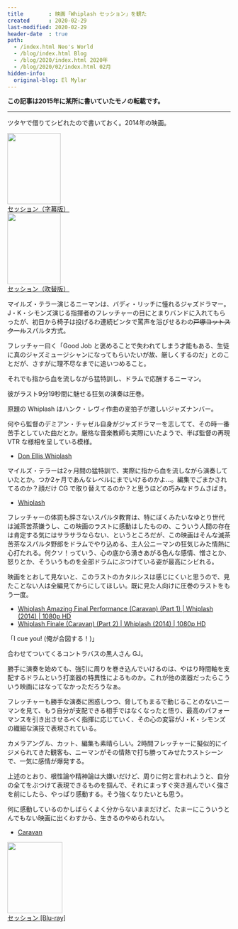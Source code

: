```yaml
---
title        : 映画「Whiplash セッション」を観た
created      : 2020-02-29
last-modified: 2020-02-29
header-date  : true
path:
  - /index.html Neo's World
  - /blog/index.html Blog
  - /blog/2020/index.html 2020年
  - /blog/2020/02/index.html 02月
hidden-info:
  original-blog: El Mylar
---
```


__この記事は2015年に某所に書いていたモノの転載です。__

---

ツタヤで借りてシビれたので書いておく。2014年の映画。

<div class="ad-amazon">
  <div class="ad-amazon-image">
    <a href="https://www.amazon.co.jp/dp/B016B9JV58?tag=neos21-22&amp;linkCode=osi&amp;th=1&amp;psc=1">
      <img src="https://m.media-amazon.com/images/I/41j8JZQKO3L._SL160_.jpg" width="120" height="160">
    </a>
  </div>
  <div class="ad-amazon-info">
    <div class="ad-amazon-title">
      <a href="https://www.amazon.co.jp/dp/B016B9JV58?tag=neos21-22&amp;linkCode=osi&amp;th=1&amp;psc=1">セッション（字幕版）</a>
    </div>
  </div>
</div>

<div class="ad-amazon">
  <div class="ad-amazon-image">
    <a href="https://www.amazon.co.jp/dp/B016B9JWT8?tag=neos21-22&amp;linkCode=osi&amp;th=1&amp;psc=1">
      <img src="https://m.media-amazon.com/images/I/41j8JZQKO3L._SL160_.jpg" width="120" height="160">
    </a>
  </div>
  <div class="ad-amazon-info">
    <div class="ad-amazon-title">
      <a href="https://www.amazon.co.jp/dp/B016B9JWT8?tag=neos21-22&amp;linkCode=osi&amp;th=1&amp;psc=1">セッション（吹替版）</a>
    </div>
  </div>
</div>

マイルズ・テラー演じるニーマンは、バディ・リッチに憧れるジャズドラマー。J・K・シモンズ演じる指揮者のフレッチャーの目にとまりバンドに入れてもらったが、初日から椅子は投げるわ連続ビンタで罵声を浴びせるわの~~戸塚ヨットスクール~~スパルタ方式。

フレッチャー曰く「Good Job と褒めることで失われてしまう才能もある、生徒に真のジャズミュージシャンになってもらいたいが故、厳しくするのだ」とのことだが、さすがに理不尽なまでに追いつめること。

それでも指から血を流しながら猛特訓し、ドラムで応酬するニーマン。

彼がラスト9分19秒間に魅せる狂気の演奏は圧巻。

原題の Whiplash はハンク・レヴィ作曲の変拍子が激しいジャズナンバー。

何やら監督のデミアン・チャゼル自身がジャズドラマーを志してて、その時一番苦手としていた曲だとか。厳格な音楽教師も実際にいたようで、半ば監督の再現 VTR な様相を呈している模様。

- [Don Ellis Whiplash](https://youtube.com/watch?v=pCykgzrwIw0)

マイルズ・テラーは2ヶ月間の猛特訓で、実際に指から血を流しながら演奏していたとか。つか2ヶ月であんなレベルにまでいけるのかよ…。編集でごまかされてるのか？顔だけ CG で取り替えてるのか？と思うほどの巧みなドラムさばき。

- [Whiplash](https://youtube.com/watch?v=HJrTYOyXHA0)

フレッチャーの体罰も辞さないスパルタ教育は、特にぼくみたいなゆとり世代は滅茶苦茶嫌うし、この映画のラストに感動はしたものの、こういう人間の存在は肯定する気にはサラサラならない、というところだが、この映画はそんな滅茶苦茶なスパルタ野郎をドラムでやり込める、主人公ニーマンの狂気じみた情熱に心打たれる。何クソ！っていう、心の底から湧きあがる色んな感情、憎さとか、怒りとか、そういうものを全部ドラムにぶつけている姿が最高にシビれる。

映画をとおして見ないと、このラストのカタルシスは感じにくいと思うので、見たことない人は全編見てからにしてほしい。既に見た人向けに圧巻のラストをもう一度。

- [Whiplash Amazing Final Performance (Caravan) (Part 1) | Whiplash (2014) | 1080p HD](https://youtube.com/watch?v=ZZY-Ytrw2co)
- [Whiplash Finale (Caravan) (Part 2) | Whiplash (2014) | 1080p HD](https://youtube.com/watch?v=2TAfvMn8_EQ)

「I cue you! (俺が合図する！)」

合わせてついてくるコントラバスの黒人さん GJ。

勝手に演奏を始めても、強引に周りを巻き込んでいけるのは、やはり時間軸を支配するドラムという打楽器の特異性によるものか。これが他の楽器だったらこういう映画にはなってなかっただろうなぁ。

フレッチャーも勝手な演奏に困惑しつつ、脅してもまるで動じることのないニーマンを見て、もう自分が支配できる相手ではなくなったと悟り、最高のパフォーマンスを引き出させるべく指揮に応じていく、その心の変容がJ・K・シモンズの繊細な演技で表現されている。

カメラアングル、カット、編集も素晴らしい。2時間フレッチャーに擬似的にイジメられてきた観客も、ニーマンがその情熱で打ち勝ってみせたラストシーンで、一気に感情が爆発する。

上述のとおり、根性論や精神論は大嫌いだけど、周りに何と言われようと、自分の全てをぶつけて表現できるものを掴んで、それにまっすぐ突き進んでいく強さを前にしたら、やっぱり感動する。そう強くなりたいとも思う。

何に感動しているのかしばらくよく分からないままだけど、たまーにこういうとんでもない映画に出くわすから、生きるのやめられない。

- [Caravan](https://youtube.com/watch?v=TS-G4UQTfUo)

<div class="ad-amazon">
  <div class="ad-amazon-image">
    <a href="https://www.amazon.co.jp/dp/B072J8K7CH?tag=neos21-22&amp;linkCode=osi&amp;th=1&amp;psc=1">
      <img src="https://m.media-amazon.com/images/I/41Sw4kwTA7L._SL160_.jpg" width="124" height="160">
    </a>
  </div>
  <div class="ad-amazon-info">
    <div class="ad-amazon-title">
      <a href="https://www.amazon.co.jp/dp/B072J8K7CH?tag=neos21-22&amp;linkCode=osi&amp;th=1&amp;psc=1">セッション [Blu-ray]</a>
    </div>
  </div>
</div>
